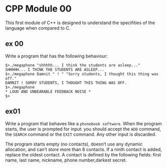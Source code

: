 # CPP Module 00

This first module of C++ is designed to understand the specifities of the language when compared to C.

## ex 00

Write a program that has the following behaviour:
```
$>./megaphone "shhhhh... I think the students are asleep..."
SHHHHH... I THINK THE STUDENTS ARE ASLEEP...
$>./megaphone Damnit " ! " "Sorry students, I thought this thing was off."
DAMNIT ! SORRY STUDENTS, I THOUGHT THIS THING WAS OFF.
$>./megaphone
* LOUD AND UNBEARABLE FEEDBACK NOISE *
$>
```

## ex01

Write a program that behaves like a `phonebook software`. When the program starts, the user is prompted for input: you
should accept the `ADD` command, the `SEARCH` command or the `EXIT` command. Any other
input is discarded.

The program starts empty (no contacts), doesn’t use any dynamic allocation, and
can’t store more than 8 contacts. If a ninth contact is added, replace the oldest contact. 
A contact is defined by the following fields: first name, last name, nickname,
phone number,darkest secret.